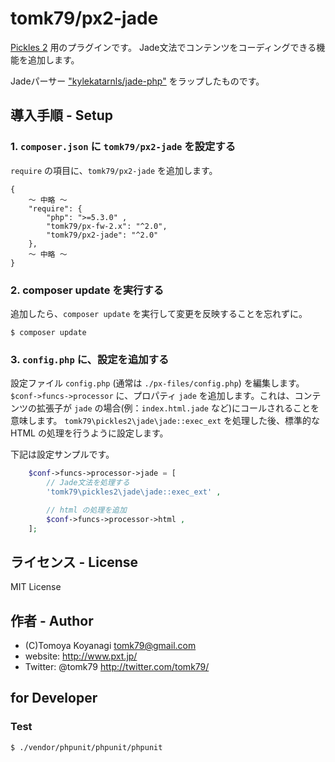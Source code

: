 tomk79/px2-jade
======================

[Pickles 2](http://pickles2.pxt.jp/) 用のプラグインです。
Jade文法でコンテンツをコーディングできる機能を追加します。

Jadeパーサー ["kylekatarnls/jade-php"](https://github.com/kylekatarnls/jade-php) をラップしたものです。


## 導入手順 - Setup

### 1. `composer.json` に `tomk79/px2-jade` を設定する

`require` の項目に、`tomk79/px2-jade` を追加します。

```
{
	〜 中略 〜
    "require": {
        "php": ">=5.3.0" ,
        "tomk79/px-fw-2.x": "^2.0",
        "tomk79/px2-jade": "^2.0"
    },
	〜 中略 〜
}
```


### 2. composer update を実行する

追加したら、`composer update` を実行して変更を反映することを忘れずに。

```
$ composer update
```


### 3. `config.php` に、設定を追加する

設定ファイル `config.php` (通常は `./px-files/config.php`) を編集します。
`$conf->funcs->processor` に、プロパティ `jade` を追加します。これは、コンテンツの拡張子が `jade` の場合(例：`index.html.jade` など)にコールされることを意味します。
`tomk79\pickles2\jade\jade::exec_ext` を処理した後、標準的な HTML の処理を行うように設定します。

下記は設定サンプルです。

```php
	$conf->funcs->processor->jade = [
		// Jade文法を処理する
		'tomk79\pickles2\jade\jade::exec_ext' ,

		// html の処理を追加
		$conf->funcs->processor->html ,
	];
```


## ライセンス - License

MIT License


## 作者 - Author

- (C)Tomoya Koyanagi <tomk79@gmail.com>
- website: <http://www.pxt.jp/>
- Twitter: @tomk79 <http://twitter.com/tomk79/>


## for Developer

### Test

```
$ ./vendor/phpunit/phpunit/phpunit
```
